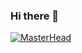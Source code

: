 ### Hi there 👋

<!--
**Thachsaudoi/Thachsaudoi** is a ✨ _special_ ✨ repository because its `README.md` (this file) appears on your GitHub profile.

Here are some ideas to get you started:

- 🔭 I’m currently working on ...
- 🌱 I’m currently learning ...
- 👯 I’m looking to collaborate on ...
- 🤔 I’m looking for help with ...
- 💬 Ask me about ...
- 📫 How to reach me: ...
- 😄 Pronouns: ...
- ⚡ Fun fact: ...
-->
[![MasterHead](blob:https://www.wallpaperflare.com/cb291d5a-1e92-48e8-a570-aaa56cb96397)](https://github.com/Thachsaudoi)
